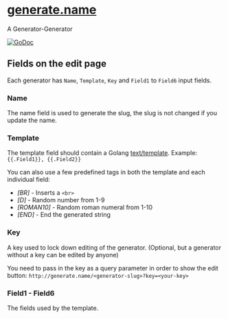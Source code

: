 # [generate.name](http://generate.name)

A Generator-Generator


[![GoDoc](https://godoc.org/github.com/peterhellberg/generate.name/server?status.svg)](https://godoc.org/github.com/peterhellberg/generate.name/server)

## Fields on the edit page

Each generator has `Name`, `Template`, `Key` and `Field1` to `Field6` input fields.

### Name

The name field is used to generate the slug, the slug is not changed if you update the name.

### Template

The template field should contain a Golang [text/template](http://golang.org/pkg/text/template/).
Example: `{{.Field1}}, {{.Field2}}`

You can also use a few predefined tags in both the template and each individual field:

 - *[BR]* - Inserts a `<br>`
 - *[D]* - Random number from 1-9
 - *[ROMAN10]* - Random roman numeral from 1-10
 - *[END]* - End the generated string

### Key

A key used to lock down editing of the generator.
(Optional, but a generator without a key can be edited by anyone)

You need to pass in the key as a query parameter in order to show the edit button:
`http://generate.name/<generator-slug>?key=<your-key>`

### Field1 - Field6

The fields used by the template.
